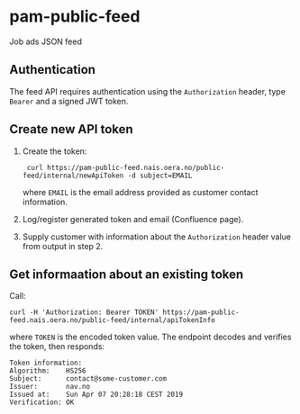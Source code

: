 # pam-public-feed

Job ads JSON feed

## Authentication

The feed API requires authentication using the `Authorization` header, type
`Bearer` and a signed JWT token.

## Create new API token

1. Create the token:

        curl https://pam-public-feed.nais.oera.no/public-feed/internal/newApiToken -d subject=EMAIL
    
    where `EMAIL` is the email address provided as customer contact information.
    
2. Log/register generated token and email (Confluence page).

3. Supply customer with information about the `Authorization` header value from
   output in step 2.

## Get informaation about an existing token

Call:

    curl -H 'Authorization: Bearer TOKEN' https://pam-public-feed.nais.oera.no/public-feed/internal/apiTokenInfo

where `TOKEN` is the encoded token value. The endpoint decodes and verifies the
token, then responds:

    Token information:
    Algorithm:    HS256
    Subject:      contact@some-customer.com
    Issuer:       nav.no
    Issued at:    Sun Apr 07 20:28:18 CEST 2019
    Verification: OK
